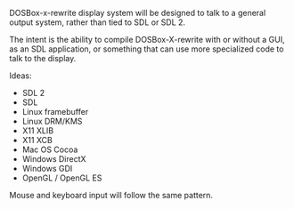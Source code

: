 DOSBox-x-rewrite display system will be designed to
talk to a general output system, rather than tied to
SDL or SDL 2.

The intent is the ability to compile DOSBox-X-rewrite
with or without a GUI, as an SDL application, or
something that can use more specialized code to talk
to the display.

Ideas:
- SDL 2
- SDL
- Linux framebuffer
- Linux DRM/KMS
- X11 XLIB
- X11 XCB
- Mac OS Cocoa
- Windows DirectX
- Windows GDI
- OpenGL / OpenGL ES

Mouse and keyboard input will follow the same pattern.

